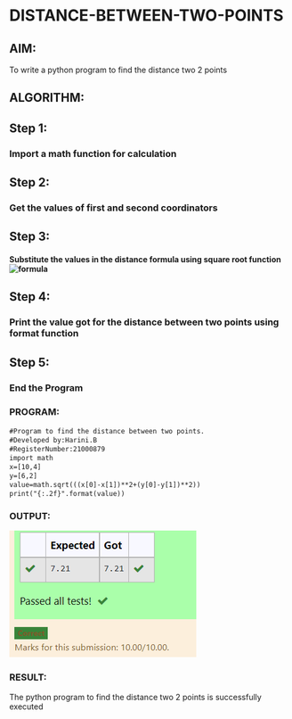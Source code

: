 # DISTANCE-BETWEEN-TWO-POINTS

## AIM:
To write a python program to find the distance two 2 points
## ALGORITHM:
## Step 1: 
### Import a math function for calculation
## Step 2: 
### Get the values of first and second coordinators 
## Step 3: 
#### Substitute the values in the distance formula using square root function   ![formula](/formula.jpg)
## Step 4: 
### Print the value got for the distance between two points using format function
## Step 5:
### End the Program 
### PROGRAM:
```
#Program to find the distance between two points.
#Developed by:Harini.B
#RegisterNumber:21000879
import math
x=[10,4]
y=[6,2]
value=math.sqrt(((x[0]-x[1])**2+(y[0]-y[1])**2))
print("{:.2f}".format(value))
```
### OUTPUT:
![image](./output.png)
### RESULT:
The python program to find the distance two 2 points is successfully executed
